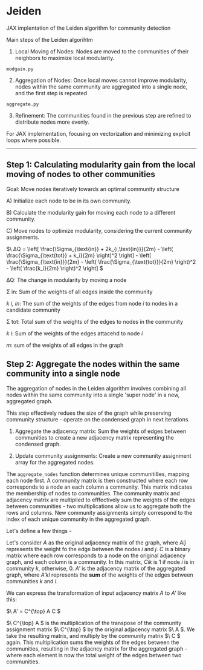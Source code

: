 # Jeiden
JAX implentation of the Leiden algorithm for community detection

Main steps of the Leiden algorihtm 

1. Local Moving of Nodes: Nodes are moved to the communities of their neighbors to maximize local modularity.

```modgain.py```

2. Aggregation of Nodes: Once local moves cannot improve modularity, nodes within the same community are aggregated into a single node, and the first step is repeated

```aggregate.py```

3. Refinement: The communities found in the previous step are refined to distribute nodes more evenly.

For JAX implementation, focusing on vectorization and minimizing explicit loops where possible.

_________________________________________________________________________________________________

## Step 1: Calculating modularity gain from the local moving of nodes to other communities
Goal: Move nodes iteratively towards an optimal community structure

A) Initialize each node to be in its own community.

B) Calculate the modularity gain for moving each node to a different community.

C) Move nodes to optimize modularity, considering the current community assignments.

$\ ΔQ = \left[ \frac{\Sigma_{\text{in}} + 2k_{i,\text{in}}}{2m} - \left( \frac{\Sigma_{\text{tot}} + k_i}{2m} \right)^2 \right] - \left[ \frac{\Sigma_{\text{in}}}{2m} - \left( \frac{\Sigma_{\text{tot}}}{2m} \right)^2 - \left( \frac{k_i}{2m} \right)^2 \right] \$

ΔQ: The change in modularity by moving a node 

Σ in: Sum of the weights of all edges inside the community

_k i, in_: The sum of the weights of the edges from node _i_ to nodes in a candidate community

Σ tot: Total sum of the weights of the edges to nodes in the community

_k i_: Sum of the weights of the edges attacehd to node _i_

_m_: sum of the weights of all edges in the graph

## Step 2: Aggregate the nodes within the same community into a single node

The aggregation of nodes in the Leiden algorithm involves combining all nodes within the same community into a single 'super node' in a new, aggregated graph.

This step effectively redues the size of the graph while preserving community structure - operate on the condensed graph in next iterations.

1. Aggregate the adjacency matrix: Sum the weights of edges between communities to create a new adjacency matrix representing the condensed graph.

2. Update community assignments: Create a new community assignment array for the aggregated nodes.

The ```aggregate_nodes``` function determines unique communiti8es, mapping each node first. A community matrix is then constructed where each row corresponds to a node an each column a community. This matrix indicates the membership of nodes to communities. The community matrix and adjacency matrix are multiplied to efffectively sum the weights of the edges between communities - two multiplications allow us to aggregate both the rows and columns. New community assignments simply correspond to the index of each unique community in the aggregated graph.

Let's define a few things - 

Let's consider _A_ as the original adjacency matrix of the graph, where _Aij_ represents the weight fo the edge between the nodes _i_ and _j_. 
_C_ is a binary matrix where each row corresponds to a node on the original adjacency graph, and each column is a community. In this matrix, _Cik_ is 1 if node _i_ is in community _k_, otherwise, 0. _A'_ is the adjacency matrix of the aggregated graph, where _A'kl_ represents the **sum** of the weights of the edges between communities _k_ and _l_.

We can express the transformation of input adjacency matrix _A_ to _A'_ like this:

$\ A' = C^{\top} A C \$

$\ C^{\top} A \$ 
is the multiplication of the transpose of the community assignment matrix 
$\ C^{\top} \$ 
by the original adjacency matrix $\ A \$. We take the resulting matrix, and multiply by the community matrix 
$\ C \$
again. This multiplication sums the weights of the edges between the communities, resulting in the adjacncy matrix for the aggregated graph - where each element is now the total weight of the edges between two communities. 



